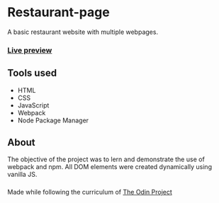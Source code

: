 # Restaurant-page

A basic restaurant website with multiple webpages.
### [Live preview](https://sahaj-jj.github.io/Restaurant-page/)

## Tools used
- HTML
- CSS
- JavaScript
- Webpack
- Node Package Manager

## About

The objective of the project was to lern and demonstrate the use of webpack and npm. All DOM elements were created dynamically using vanilla JS.
### 
Made while following the curriculum of [The Odin Project](https://sahaj-jj.github.io/Restaurant-page/)
